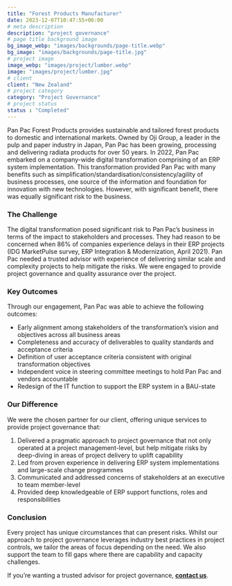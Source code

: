 ```yaml
---
title: "Forest Products Manufacturer"
date: 2023-12-07T10:47:55+06:00
# meta description
description: "project governance"
# page title background image
bg_image_webp: "images/backgrounds/page-title.webp"
bg_image: "images/backgrounds/page-title.jpg"
# project image
image_webp: "images/project/lumber.webp"
image: "images/project/lumber.jpg"
# client
client: "New Zealand"
# project category
category: "Project Governance"
# project status
status : "Completed"
---
```


Pan Pac Forest Products provides sustainable and tailored forest products to domestic and international markets. Owned by Oji Group, a leader in the pulp and paper industry in Japan, Pan Pac has been growing, processing and delivering radiata products for over 50 years. In 2022, Pan Pac embarked on a company-wide digital transformation comprising of an ERP system implementation. This transformation provided Pan Pac with many benefits such as simplification/standardisation/consistency/agility of business processes, one source of the information and foundation for innovation with new technologies. However, with significant benefit, there was equally significant risk to the business.

### The Challenge
The digital transformation posed significant risk to Pan Pac’s business in terms of the impact to stakeholders and processes. They had reason to be concerned when 86% of companies experience delays in their ERP projects (IDG MarketPulse survey, ERP Integration & Modernization, April 2021). Pan Pac needed a trusted advisor with experience of delivering similar scale and complexity projects to help mitigate the risks. We were engaged to provide project governance and quality assurance over the project.

### Key Outcomes
Through our engagement, Pan Pac was able to achieve the following outcomes:
- Early alignment among stakeholders of the transformation’s vision and objectives across all business areas
- Completeness and accuracy of deliverables to quality standards and acceptance criteria
- Definition of user acceptance criteria consistent with original transformation objectives
- Independent voice in steering committee meetings to hold Pan Pac and vendors accountable
- Redesign of the IT function to support the ERP system in a BAU-state

### Our Difference
We were the chosen partner for our client, offering unique services to provide project governance that:
1. Delivered a pragmatic approach to project governance that not only operated at a project management-level, but help mitigate risks by deep-diving in areas of project delivery to uplift capability
2. Led from proven experience in delivering ERP system implementations and large-scale change programmes
3. Communicated and addressed concerns of stakeholders at an executive to team member-level
4. Provided deep knowledgeable of ERP support functions, roles and responsibilities

### Conclusion
Every project has unique circumstances that can present risks. Whilst our approach to project governance leverages industry best practices in project controls, we tailor the areas of focus depending on the need. We also support the team to fill gaps where there are capability and capacity challenges.

If you’re wanting a trusted advisor for project governance, [**contact us**](https://zenconsulting.co.nz/contact/).